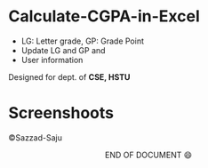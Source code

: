 # Calculate-CGPA-in-Excel

* LG: Letter grade, GP: Grade Point
* Update LG and GP and
* User information

<p>
  Designed for dept. of <b> CSE, HSTU </b>
</p>

# Screenshoots


:copyright:Sazzad-Saju <p align = "center">
 END OF DOCUMENT :smile:
</p>
